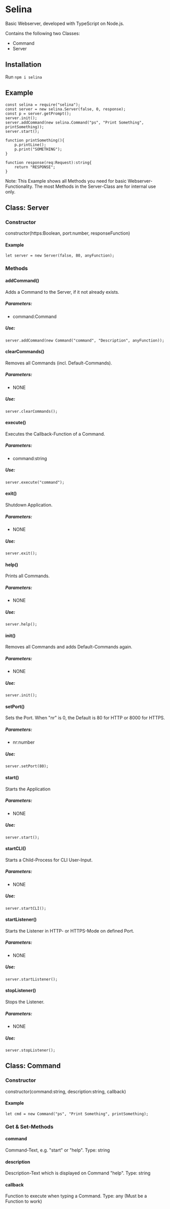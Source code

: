 # Selina
Basic Webserver, developed with TypeScript on Node.js.

Contains the following two Classes:
- Command
- Server

## Installation
Run `npm i selina`

## Example
```
const selina = require("selina");
const server = new selina.Server(false, 0, response);
const p = server.getPrompt();
server.init();
server.addCommand(new selina.Command("ps", "Print Something", printSomething));
server.start();

function printSomething(){
    p.printLine();
    p.print("SOMETHING");
}

function response(req:Request):string{
    return "RESPONSE";
}
```
Note: This Example shows all Methods you need for basic Webserver-Functionality.
The most Methods in the Server-Class are for internal use only.

## Class: Server
### Constructor
constructor(https:Boolean, port:number, responseFunction)
#### Example
```
let server = new Server(false, 80, anyFunction);
```
### Methods
#### addCommand()
Adds a Command to the Server, if it not already exists.
##### Parameters:
- command:Command
##### Use:
```
server.addCommand(new Command("command", "Description", anyFunction));
```

#### clearCommands()
Removes all Commands (incl. Default-Commands).
##### Parameters:
- NONE
##### Use:
```
server.clearCommands();
```

#### execute()
Executes the Callback-Function of a Command. 
##### Parameters:
- command:string
##### Use:
```
server.execute("command");
```

#### exit()
Shutdown Application.
##### Parameters:
- NONE
##### Use:
```
server.exit();
```

#### help()
Prints all Commands.
##### Parameters:
- NONE
##### Use:
```
server.help();
```

#### init()
Removes all Commands and adds Default-Commands again.
##### Parameters:
- NONE
##### Use:
```
server.init();
```

#### setPort()
Sets the Port. When "nr" is 0, the Default is 80 for HTTP or 8000 for HTTPS.
##### Parameters:
- nr:number
##### Use:
```
server.setPort(80);
```

#### start()
Starts the Application
##### Parameters:
- NONE
##### Use:
```
server.start();
```

#### startCLI()
Starts a Child-Process for CLI User-Input.
##### Parameters:
- NONE
##### Use:
```
server.startCLI();
```

#### startListener()
Starts the Listener in HTTP- or HTTPS-Mode on defined Port.
##### Parameters:
- NONE
##### Use:
```
server.startListener();
```

#### stopListener()
Stops the Listener.
##### Parameters:
- NONE
##### Use:
```
server.stopListener();
```

## Class: Command
### Constructor
constructor(command:string, description:string, callback)
#### Example
```
let cmd = new Command("ps", "Print Something", printSomething);
```
### Get & Set-Methods
#### command
Command-Text, e.g. "start" or "help". Type: string
#### description
Description-Text which is displayed on Command "help". Type: string
#### callback
Function to execute when typing a Command. Type: any (Must be a Function to work)